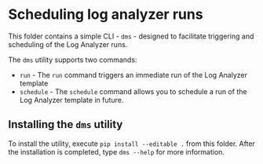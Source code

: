 # Scheduling log analyzer runs

This folder contains a simple CLI - `dms` - designed to facilitate triggering and scheduling of the Log Analyzer runs.

The `dms` utility supports two commands: 
- `run` - The `run` command triggers an immediate run of the Log Analyzer template
- `schedule` - The `schedule` command allows you to schedule a run of the Log Analyzer template in future. 

## Installing the `dms` utility

To install the utility, execute `pip install --editable .` from this folder. After the installation is completed, type `dms --help` for more information.

